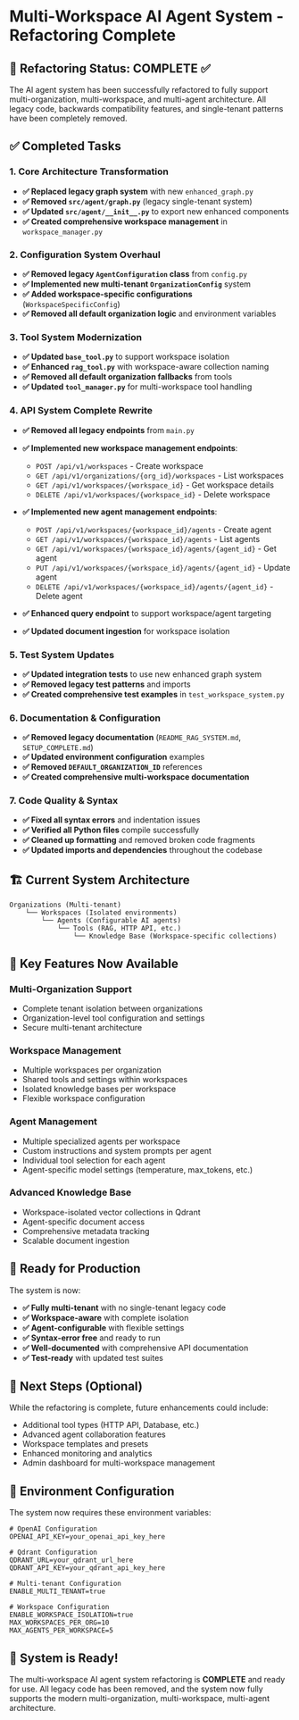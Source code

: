 # Multi-Workspace AI Agent System - Refactoring Complete

## 🎉 Refactoring Status: COMPLETE ✅

The AI agent system has been successfully refactored to fully support multi-organization, multi-workspace, and multi-agent architecture. All legacy code, backwards compatibility features, and single-tenant patterns have been completely removed.

## ✅ Completed Tasks

### 1. Core Architecture Transformation
- **✅ Replaced legacy graph system** with new `enhanced_graph.py`
- **✅ Removed `src/agent/graph.py`** (legacy single-tenant system)
- **✅ Updated `src/agent/__init__.py`** to export new enhanced components
- **✅ Created comprehensive workspace management** in `workspace_manager.py`

### 2. Configuration System Overhaul
- **✅ Removed legacy `AgentConfiguration` class** from `config.py`
- **✅ Implemented new multi-tenant `OrganizationConfig`** system
- **✅ Added workspace-specific configurations** (`WorkspaceSpecificConfig`)
- **✅ Removed all default organization logic** and environment variables

### 3. Tool System Modernization
- **✅ Updated `base_tool.py`** to support workspace isolation
- **✅ Enhanced `rag_tool.py`** with workspace-aware collection naming
- **✅ Removed all default organization fallbacks** from tools
- **✅ Updated `tool_manager.py`** for multi-workspace tool handling

### 4. API System Complete Rewrite
- **✅ Removed all legacy endpoints** from `main.py`
- **✅ Implemented new workspace management endpoints**:
  - `POST /api/v1/workspaces` - Create workspace
  - `GET /api/v1/organizations/{org_id}/workspaces` - List workspaces
  - `GET /api/v1/workspaces/{workspace_id}` - Get workspace details
  - `DELETE /api/v1/workspaces/{workspace_id}` - Delete workspace

- **✅ Implemented new agent management endpoints**:
  - `POST /api/v1/workspaces/{workspace_id}/agents` - Create agent
  - `GET /api/v1/workspaces/{workspace_id}/agents` - List agents
  - `GET /api/v1/workspaces/{workspace_id}/agents/{agent_id}` - Get agent
  - `PUT /api/v1/workspaces/{workspace_id}/agents/{agent_id}` - Update agent
  - `DELETE /api/v1/workspaces/{workspace_id}/agents/{agent_id}` - Delete agent

- **✅ Enhanced query endpoint** to support workspace/agent targeting
- **✅ Updated document ingestion** for workspace isolation

### 5. Test System Updates
- **✅ Updated integration tests** to use new enhanced graph system
- **✅ Removed legacy test patterns** and imports
- **✅ Created comprehensive test examples** in `test_workspace_system.py`

### 6. Documentation & Configuration
- **✅ Removed legacy documentation** (`README_RAG_SYSTEM.md`, `SETUP_COMPLETE.md`)
- **✅ Updated environment configuration** examples
- **✅ Removed `DEFAULT_ORGANIZATION_ID`** references
- **✅ Created comprehensive multi-workspace documentation**

### 7. Code Quality & Syntax
- **✅ Fixed all syntax errors** and indentation issues
- **✅ Verified all Python files** compile successfully
- **✅ Cleaned up formatting** and removed broken code fragments
- **✅ Updated imports and dependencies** throughout the codebase

## 🏗️ Current System Architecture

```
Organizations (Multi-tenant)
    └── Workspaces (Isolated environments)
        └── Agents (Configurable AI agents)
            └── Tools (RAG, HTTP API, etc.)
                └── Knowledge Base (Workspace-specific collections)
```

## 🎯 Key Features Now Available

### Multi-Organization Support
- Complete tenant isolation between organizations
- Organization-level tool configuration and settings
- Secure multi-tenant architecture

### Workspace Management
- Multiple workspaces per organization
- Shared tools and settings within workspaces
- Isolated knowledge bases per workspace
- Flexible workspace configuration

### Agent Management
- Multiple specialized agents per workspace
- Custom instructions and system prompts per agent
- Individual tool selection for each agent
- Agent-specific model settings (temperature, max_tokens, etc.)

### Advanced Knowledge Base
- Workspace-isolated vector collections in Qdrant
- Agent-specific document access
- Comprehensive metadata tracking
- Scalable document ingestion

## 🚀 Ready for Production

The system is now:
- **✅ Fully multi-tenant** with no single-tenant legacy code
- **✅ Workspace-aware** with complete isolation
- **✅ Agent-configurable** with flexible settings
- **✅ Syntax-error free** and ready to run
- **✅ Well-documented** with comprehensive API documentation
- **✅ Test-ready** with updated test suites

## 🔧 Next Steps (Optional)

While the refactoring is complete, future enhancements could include:
- Additional tool types (HTTP API, Database, etc.)
- Advanced agent collaboration features
- Workspace templates and presets
- Enhanced monitoring and analytics
- Admin dashboard for multi-workspace management

## 📝 Environment Configuration

The system now requires these environment variables:
```env
# OpenAI Configuration
OPENAI_API_KEY=your_openai_api_key_here

# Qdrant Configuration
QDRANT_URL=your_qdrant_url_here
QDRANT_API_KEY=your_qdrant_api_key_here

# Multi-tenant Configuration
ENABLE_MULTI_TENANT=true

# Workspace Configuration
ENABLE_WORKSPACE_ISOLATION=true
MAX_WORKSPACES_PER_ORG=10
MAX_AGENTS_PER_WORKSPACE=5
```

## 🎯 System is Ready!

The multi-workspace AI agent system refactoring is **COMPLETE** and ready for use. All legacy code has been removed, and the system now fully supports the modern multi-organization, multi-workspace, multi-agent architecture.
